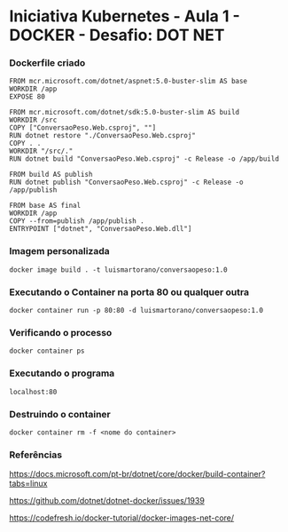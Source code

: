 # Iniciativa Kubernetes - Aula 1 - DOCKER - Desafio: DOT NET

### Dockerfile criado
```
FROM mcr.microsoft.com/dotnet/aspnet:5.0-buster-slim AS base
WORKDIR /app
EXPOSE 80

FROM mcr.microsoft.com/dotnet/sdk:5.0-buster-slim AS build
WORKDIR /src
COPY ["ConversaoPeso.Web.csproj", ""]
RUN dotnet restore "./ConversaoPeso.Web.csproj"
COPY . .
WORKDIR "/src/."
RUN dotnet build "ConversaoPeso.Web.csproj" -c Release -o /app/build

FROM build AS publish
RUN dotnet publish "ConversaoPeso.Web.csproj" -c Release -o /app/publish

FROM base AS final
WORKDIR /app
COPY --from=publish /app/publish .
ENTRYPOINT ["dotnet", "ConversaoPeso.Web.dll"]
```
### Imagem personalizada
```
docker image build . -t luismartorano/conversaopeso:1.0 
```

### Executando o Container na porta 80 ou qualquer outra
```
docker container run -p 80:80 -d luismartorano/conversaopeso:1.0
```

### Verificando o processo
```
docker container ps
```
### Executando o programa
```
localhost:80
```
### Destruindo o container
```
docker container rm -f <nome do container>
```
### Referências

https://docs.microsoft.com/pt-br/dotnet/core/docker/build-container?tabs=linux

https://github.com/dotnet/dotnet-docker/issues/1939

https://codefresh.io/docker-tutorial/docker-images-net-core/



